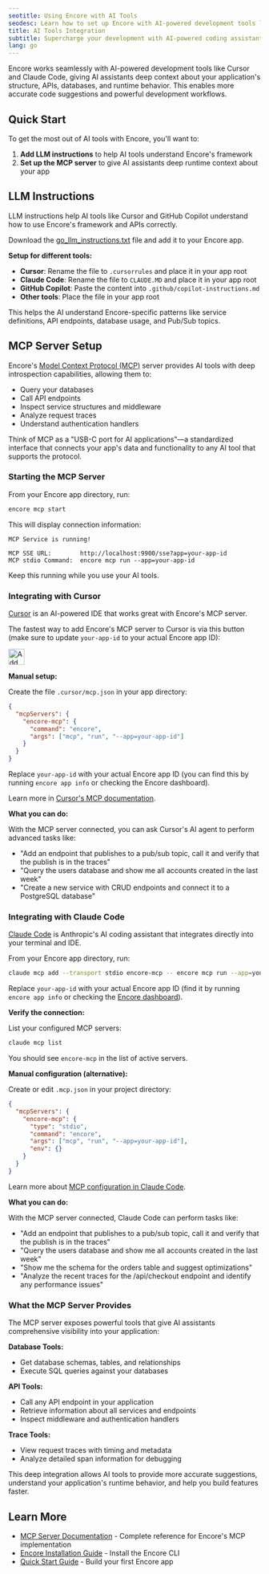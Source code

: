 ```yaml
---
seotitle: Using Encore with AI Tools
seodesc: Learn how to set up Encore with AI-powered development tools like Cursor and Claude Code to supercharge your backend development workflow.
title: AI Tools Integration
subtitle: Supercharge your development with AI-powered coding assistants
lang: go
---
```


Encore works seamlessly with AI-powered development tools like Cursor and Claude Code, giving AI assistants deep context about your application's structure, APIs, databases, and runtime behavior. This enables more accurate code suggestions and powerful development workflows.

## Quick Start

To get the most out of AI tools with Encore, you'll want to:

1. **Add LLM instructions** to help AI tools understand Encore's framework
2. **Set up the MCP server** to give AI assistants deep runtime context about your app

## LLM Instructions

LLM instructions help AI tools like Cursor and GitHub Copilot understand how to use Encore's framework and APIs correctly.

Download the [go_llm_instructions.txt](https://github.com/encoredev/encore/blob/main/go_llm_instructions.txt) file and add it to your Encore app.

**Setup for different tools:**

- **Cursor**: Rename the file to `.cursorrules` and place it in your app root
- **Claude Code**: Rename the file to `CLAUDE.MD` and place it in your app root
- **GitHub Copilot**: Paste the content into `.github/copilot-instructions.md`
- **Other tools**: Place the file in your app root

This helps the AI understand Encore-specific patterns like service definitions, API endpoints, database usage, and Pub/Sub topics.

## MCP Server Setup

Encore's [Model Context Protocol (MCP)](https://modelcontextprotocol.io/introduction) server provides AI tools with deep introspection capabilities, allowing them to:

- Query your databases
- Call API endpoints
- Inspect service structures and middleware
- Analyze request traces
- Understand authentication handlers

Think of MCP as a "USB-C port for AI applications"—a standardized interface that connects your app's data and functionality to any AI tool that supports the protocol.

### Starting the MCP Server

From your Encore app directory, run:

```bash
encore mcp start
```

This will display connection information:

```
MCP Service is running!

MCP SSE URL:        http://localhost:9900/sse?app=your-app-id
MCP stdio Command:  encore mcp run --app=your-app-id
```

Keep this running while you use your AI tools.

### Integrating with Cursor

[Cursor](https://cursor.com) is an AI-powered IDE that works great with Encore's MCP server.

The fastest way to add Encore's MCP server to Cursor is via this button (make sure to update `your-app-id` to your actual Encore app ID):

<a href="https://cursor.com/en/install-mcp?name=encore-mcp&config=eyJjb21tYW5kIjoiZW5jb3JlIG1jcCBydW4gLS1hcHA9eW91ci1hcHAtaWQifQ%3D%3D"><img src="https://cursor.com/deeplink/mcp-install-dark.svg" alt="Add encore-mcp MCP server to Cursor" height="32" class="noshadow" /></a>

**Manual setup:**

Create the file `.cursor/mcp.json` in your app directory:

```json
{
  "mcpServers": {
    "encore-mcp": {
      "command": "encore",
      "args": ["mcp", "run", "--app=your-app-id"]
    }
  }
}
```

Replace `your-app-id` with your actual Encore app ID (you can find this by running `encore app info` or checking the Encore dashboard).

Learn more in [Cursor's MCP documentation](https://docs.cursor.com/context/model-context-protocol).

**What you can do:**

With the MCP server connected, you can ask Cursor's AI agent to perform advanced tasks like:

- "Add an endpoint that publishes to a pub/sub topic, call it and verify that the publish is in the traces"
- "Query the users database and show me all accounts created in the last week"
- "Create a new service with CRUD endpoints and connect it to a PostgreSQL database"

### Integrating with Claude Code

[Claude Code](https://docs.claude.com/en/docs/claude-code/mcp) is Anthropic's AI coding assistant that integrates directly into your terminal and IDE.

From your Encore app directory, run:

```bash
claude mcp add --transport stdio encore-mcp -- encore mcp run --app=your-app-id
```

Replace `your-app-id` with your actual Encore app ID (find it by running `encore app info` or checking the [Encore dashboard](https://app.encore.dev)).

**Verify the connection:**

List your configured MCP servers:

```bash
claude mcp list
```

You should see `encore-mcp` in the list of active servers.

**Manual configuration (alternative):**

Create or edit `.mcp.json` in your project directory:

```json
{
  "mcpServers": {
    "encore-mcp": {
      "type": "stdio",
      "command": "encore",
      "args": ["mcp", "run", "--app=your-app-id"],
      "env": {}
    }
  }
}
```

Learn more about [MCP configuration in Claude Code](https://docs.claude.com/en/docs/claude-code/mcp).

**What you can do:**

With the MCP server connected, Claude Code can perform tasks like:

- "Add an endpoint that publishes to a pub/sub topic, call it and verify that the publish is in the traces"
- "Query the users database and show me all accounts created in the last week"
- "Show me the schema for the orders table and suggest optimizations"
- "Analyze the recent traces for the /api/checkout endpoint and identify any performance issues"

### What the MCP Server Provides

The MCP server exposes powerful tools that give AI assistants comprehensive visibility into your application:

**Database Tools:**

- Get database schemas, tables, and relationships
- Execute SQL queries against your databases

**API Tools:**

- Call any API endpoint in your application
- Retrieve information about all services and endpoints
- Inspect middleware and authentication handlers

**Trace Tools:**

- View request traces with timing and metadata
- Analyze detailed span information for debugging

This deep integration allows AI tools to provide more accurate suggestions, understand your application's runtime behavior, and help you build features faster.

## Learn More

- [MCP Server Documentation](/docs/go/cli/mcp) - Complete reference for Encore's MCP implementation
- [Encore Installation Guide](/docs/go/install) - Install the Encore CLI
- [Quick Start Guide](/docs/go/quick-start) - Build your first Encore app
